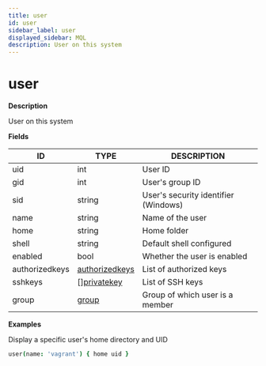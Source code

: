 ```yaml
---
title: user
id: user
sidebar_label: user
displayed_sidebar: MQL
description: User on this system
---
```


# user

**Description**

User on this system

**Fields**

| ID             | TYPE                                  | DESCRIPTION                          |
| -------------- | ------------------------------------- | ------------------------------------ |
| uid            | int                                   | User ID                              |
| gid            | int                                   | User's group ID                      |
| sid            | string                                | User's security identifier (Windows) |
| name           | string                                | Name of the user                     |
| home           | string                                | Home folder                          |
| shell          | string                                | Default shell configured             |
| enabled        | bool                                  | Whether the user is enabled          |
| authorizedkeys | [authorizedkeys](authorizedkeys.md)   | List of authorized keys              |
| sshkeys        | &#91;&#93;[privatekey](privatekey.md) | List of SSH keys                     |
| group          | [group](group.md)                     | Group of which user is a member      |

**Examples**

Display a specific user's home directory and UID

```coffeescript
user(name: 'vagrant') { home uid }
```
